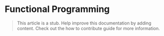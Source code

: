 # Functional Programming 

> This article is a stub. Help improve this documentation by adding content. Check out the how to contribute guide for more information. 
